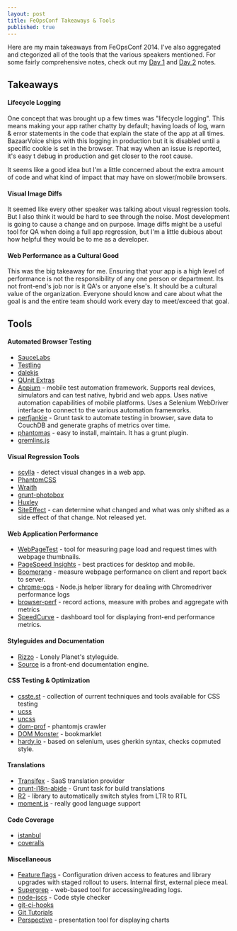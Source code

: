 ```yaml
---
layout: post
title: FeOpsConf Takeaways & Tools
published: true
---
```


Here are my main takeaways from FeOpsConf 2014. I've also aggregated and ctegorized all of the tools that the various speakers mentioned. For some fairly comprehensive notes, check out my [Day 1](/2014/04/24/feops-conf-day-1/) and [Day 2](/2014/04/25/feops-conf-day-2/) notes.

<!--more-->

## Takeaways

#### Lifecycle Logging

One concept that was brought up a few times was "lifecycle logging".  This means making your app rather chatty by default; having loads of log, warn & error statements in the code that explain the state of the app at all times. BazaarVoice ships with this logging in production but it is disabled until a specific cookie is set in the browser.  That way when an issue is reported, it's easy t debug in production and get closer to the root cause.

It seems like a good idea but I'm a little concerned about the extra amount of code and what kind of impact that may have on slower/mobile browsers.

#### Visual Image Diffs

It seemed like every other speaker was talking about visual regression tools. But I also think it would be hard to see through the noise.  Most development is going to cause a change and on purpose.  Image diffs might be a useful tool for QA when doing a full app regression, but I'm a little dubious about how helpful they would be to me as a developer.

#### Web Performance as a Cultural Good

This was the big takeaway for me.  Ensuring that your app is a high level of performance is not the responsibility of any one person or department.  Its not front-end's job nor is it QA's or anyone else's.  It should be a cultural value of the organization.  Everyone should know and care about what the goal is and the entire team should work every day to meet/exceed that goal.


## Tools

#### Automated Browser Testing

* [SauceLabs](https://saucelabs.com/)
* [Testling](https://ci.testling.com/)
* [dalekjs](http://dalekjs.com/)
* [QUnit Extras](https://github.com/jdalton/qunit-extras)
* [Appium](http://appium.io) - mobile test automation framework. Supports real devices, simulators and can test native, hybrid and web apps. Uses native automation capabilities of mobile platforms. Uses a Selenium WebDriver interface to connect to the various automation frameworks.
* [perfjankie](https://github.com/axemclion/perfjankie) - Grunt task to automate testing in browser, save data to CouchDB and generate graphs of metrics over time.
* [phantomas](https://github.com/macbre/phantomas) - easy to install, maintain. It has a grunt plugin.
* [gremlins.js](https://github.com/marmelab/gremlins.js)

#### Visual Regression Tools

* [scylla](http://getscylla.com/) - detect visual changes in a web app.
* [PhantomCSS](https://github.com/Huddle/PhantomCSS)
* [Wraith](https://github.com/BBC-News/wraith)
* [grunt-photobox](https://github.com/stefanjudis/grunt-photoBox)
* [Huxley](https://github.com/facebook/huxley)
* [SiteEffect](http://siteeffect.io) - can determine what changed and what was only shifted as a side effect of that change. Not released yet.

#### Web Application Performance

* [WebPageTest](http://webpagetest.org) - tool for measuring page load and request times with webpage thumbnails.
* [PageSpeed Insights](https://developers.google.com/speed/pagespeed/insights/) - best practices for desktop and mobile.
* [Boomerang](http://yahoo.github.io/boomerang/doc/) - measure webpage performance on client and report back to server.
* [chrome-ops](http://github.com/jlipps/chrome-ops) - Node.js helper library for dealing with Chromedriver performance logs
* [browser-perf](https://github.com/axemclion/browser-perf) - record actions, measure with probes and aggregate with metrics
* [SpeedCurve](http://speedcurve.com/) - dashboard tool for displaying front-end performance metrics.

#### Styleguides and Documentation

* [Rizzo](http://rizzo.lonelyplanet.com/styleguide/) - Lonely Planet's styleguide.
* [Source](http://sourcejs.com) is a front-end documentation engine.

#### CSS Testing & Optimization

* [csste.st](http://csste.st) - collection of current techniques and tools available for CSS testing
* [ucss](https://github.com/operasoftware/ucss)
* [uncss](https://github.com/giakki/uncss)
* [dom-prof](https://github.com/josh/dom-prof) - phantomjs crawler
* [DOM Monster](http://mir.aculo.us/dom-monster/) - bookmarklet
* [hardy.io](http://hardy.io) - based on selenium, uses gherkin syntax, checks copmuted style.

#### Translations

* [Transifex](https://www.transifex.com/) - SaaS translation provider
* [grunt-i18n-abide](https://github.com/mozilla/grunt-i18n-abide) - Grunt task for build translations
* [R2](https://github.com/ded/R2) - library to automatically switch styles from LTR to RTL
* [moment.js](http://momentjs.com/) - really good language support

#### Code Coverage

* [istanbul](https://github.com/gotwarlost/istanbul)
* [coveralls](http://coveralls.io)

#### Miscellaneous

* [Feature flags](https://github.com/etsy/feature) - Configuration driven access to features and library upgrades with staged rollout to users. Internal first, external piece meal.
* [Supergrep](https://github.com/etsy/supergrep) - web-based tool for accessing/reading logs.
* [node-jscs](https://github.com/mdevils/node-jscs) - Code style checker
* [git-ci-hooks](http://bit.do/git-ci)
* [Git Tutorials](http://atlassian.com/git)
* [Perspective](http://pixxa.com/) - presentation tool for displaying charts
